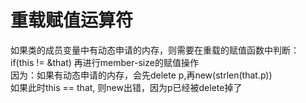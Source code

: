 # 重载赋值运算符<br>

如果类的成员变量中有动态申请的内存，则需要在重载的赋值函数中判断：<br>
if(this != &that) 再进行member-size的赋值操作<br>
因为：如果有动态申请的内存，会先delete p,再new(strlen(that.p))<br>
如果此时this == that, 则new出错，因为p已经被delete掉了
